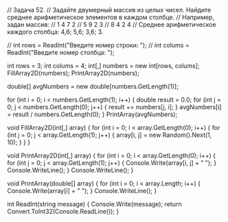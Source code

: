 // Задача 52. 
// Задайте двумерный массив из целых чисел. Найдите среднее арифметическое элементов в каждом столбце.
// Например, задан массив:
// 1 4 7 2
// 5 9 2 3
// 8 4 2 4
// Среднее арифметическое каждого столбца: 4,6; 5,6; 3,6; 3.

// int rows = ReadInt("Введите номер строки: ");
// int colums = ReadInt("Введите номер столбца: ");

int rows = 3;
int colums = 4;
int[,] numbers = new int[rows, colums];
FillArray2D(numbers);
PrintArray2D(numbers);

double[] avgNumbers = new double[numbers.GetLength(1)];

for (int i = 0; i < numbers.GetLength(1); i++)
{
    double result = 0.0;
    for (int j = 0; j < numbers.GetLength(0); j++)
    {
        result += numbers[j, i];
    }
    avgNumbers[i] = result / numbers.GetLength(0);
}
PrintArray(avgNumbers);

void FillArray2D(int[,] array)
{
    for (int i = 0; i < array.GetLength(0); i++)
    {
        for (int j = 0; j < array.GetLength(1); j++)
        {
            array[i, j] = new Random().Next(1, 10);
        }
    }
}

void PrintArray2D(int[,] array)
{
    for (int i = 0; i < array.GetLength(0); i++)
    {
        for (int j = 0; j < array.GetLength(1); j++)
        {
            Console.Write(array[i, j] + " ");
        }
        Console.WriteLine();
    }
    Console.WriteLine();
}
 
void PrintArray(double[] array)
{
    for (int i = 0; i < array.Length; i++)
    {
        Console.Write(array[i] + " ");
    }
    Console.WriteLine();
}

int ReadInt(string message)
{
    Console.Write(message);
    return Convert.ToInt32(Console.ReadLine());
}